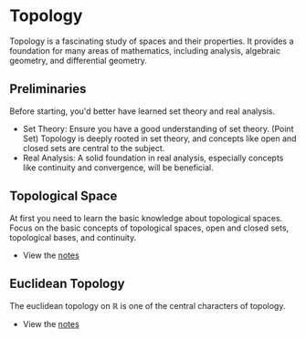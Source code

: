 # Topology
Topology is a fascinating study of spaces and their properties. It provides a foundation for many areas of mathematics, including analysis, algebraic geometry, and differential geometry.

## Preliminaries
Before starting, you'd better have learned set theory and real analysis.
- Set Theory: Ensure you have a good understanding of set theory. (Point Set) Topology is deeply rooted in set theory, and concepts like open and closed sets are central to the subject.
- Real Analysis: A solid foundation in real analysis, especially concepts like continuity and convergence, will be beneficial.

## Topological Space
At first you need to learn the basic knowledge about topological spaces. Focus on the basic concepts of topological spaces, open and closed sets, topological bases, and continuity.
- View the [notes](space.md)

## Euclidean Topology
The euclidean topology on $\mathbb{R}$ is one of the central characters of topology.
- View the [notes](euclidean.md)


